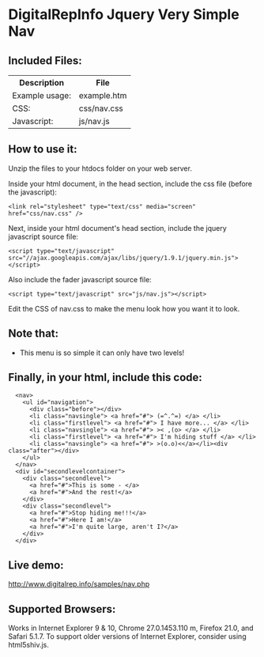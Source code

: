 DigitalRepInfo Jquery Very Simple Nav
=====================================

Included Files:
---------------
<table>
  <tr><th>Description</th><th>File</th></tr>
  <tr><td>Example usage:</td><td>example.htm</td></tr>
  <tr><td>CSS:</td><td>css/nav.css</td></tr>
  <tr><td>Javascript:</td><td>js/nav.js</td></tr>
</table>

How to use it:
--------------

Unzip the files to your htdocs folder on your web server. 

Inside your html document, in the head section, include the css file (before the javascript):
```
<link rel="stylesheet" type="text/css" media="screen" href="css/nav.css" />
```
Next, inside your html document's head section, include the jquery javascript source file:
```
<script type="text/javascript" src="//ajax.googleapis.com/ajax/libs/jquery/1.9.1/jquery.min.js"></script> 
```
Also include the fader javascript source file: 
```
<script type="text/javascript" src="js/nav.js"></script> 
```
Edit the CSS of nav.css to make the menu look how you want it to look. 

Note that:
----------

- This menu is so simple it can only have two levels!

Finally, in your html, include this code:
-----------------------------------------
```
  <nav>
    <ul id="navigation">
	  <div class="before"></div>
	  <li class="navsingle"> <a href="#"> (=^.^=) </a> </li>
	  <li class="firstlevel"> <a href="#"> I have more... </a> </li>
	  <li class="navsingle"> <a href="#"> >< ,(o> </a> </li>
	  <li class="firstlevel"> <a href="#"> I'm hiding stuff </a> </li>
	  <li class="navsingle"> <a href="#"> >(o.o)<</a></li><div class="after"></div>
	</ul>
  </nav>  
  <div id="secondlevelcontainer">
    <div class="secondlevel">
	  <a href="#">This is some - </a>
	  <a href="#">And the rest!</a>
    </div>
    <div class="secondlevel">
	  <a href="#">Stop hiding me!!!</a>
	  <a href="#">Here I am!</a>
	  <a href="#">I'm quite large, aren't I?</a>
    </div>
  </div>
```
Live demo:
----------
http://www.digitalrep.info/samples/nav.php

Supported Browsers:
-------------------

Works in Internet Explorer 9 & 10, Chrome 27.0.1453.110 m, Firefox 21.0, and Safari 5.1.7. 
To support older versions of Internet Explorer, consider using html5shiv.js.
